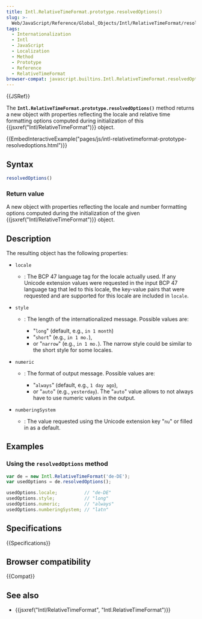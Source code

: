 ```yaml
---
title: Intl.RelativeTimeFormat.prototype.resolvedOptions()
slug: >-
  Web/JavaScript/Reference/Global_Objects/Intl/RelativeTimeFormat/resolvedOptions
tags:
  - Internationalization
  - Intl
  - JavaScript
  - Localization
  - Method
  - Prototype
  - Reference
  - RelativeTimeFormat
browser-compat: javascript.builtins.Intl.RelativeTimeFormat.resolvedOptions
---
```

{{JSRef}}

The **`Intl.RelativeTimeFormat.prototype.resolvedOptions()`** method returns a
new object with properties reflecting the locale and relative time formatting
options computed during initialization of this
{{jsxref("Intl/RelativeTimeFormat")}} object.

{{EmbedInteractiveExample("pages/js/intl-relativetimeformat-prototype-resolvedoptions.html")}}

<!-- The source for this interactive example is stored in a GitHub repository. If you'd like to contribute to the interactive examples project, please clone https://github.com/mdn/interactive-examples and send us a pull request. -->

## Syntax

```js
resolvedOptions()
```

### Return value

A new object with properties reflecting the locale and number formatting options
computed during the initialization of the given
{{jsxref("Intl/RelativeTimeFormat")}} object.

## Description

The resulting object has the following properties:

- `locale`
  - : The BCP 47 language tag for the locale actually used. If any Unicode
    extension values were requested in the input BCP 47 language tag that led to
    this locale, the key-value pairs that were requested and are supported for
    this locale are included in `locale`.
- `style`

  - : The length of the internationalized message. Possible values are:

    - "`long`" (default, e.g., `in 1 month`)
    - "`short`" (e.g., `in 1 mo.`),
    - or "`narrow`" (e.g., `in 1 mo.`). The narrow style could be similar to the
      short style for some locales.

- `numeric`

  - : The format of output message. Possible values are:

    - "`always`" (default, e.g., `1 day ago`),
    - or "`auto`" (e.g., `yesterday`). The "`auto`" value allows to not always
      have to use numeric values in the output.

- `numberingSystem`
  - : The value requested using the Unicode extension key "`nu`" or filled in as
    a default.

## Examples

### Using the `resolvedOptions` method

```js
var de = new Intl.RelativeTimeFormat('de-DE');
var usedOptions = de.resolvedOptions();

usedOptions.locale;          // "de-DE"
usedOptions.style;           // "long"
usedOptions.numeric;         // "always"
usedOptions.numberingSystem; // "latn"
```

## Specifications

{{Specifications}}

## Browser compatibility

{{Compat}}

## See also

- {{jsxref("Intl/RelativeTimeFormat", "Intl.RelativeTimeFormat")}}
